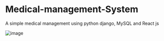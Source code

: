# Medical-management-System
A simple medical management using python django, MySQL and React js

![image](https://user-images.githubusercontent.com/50957556/142573266-060b9512-c6d3-40f1-ba7f-177fa6088dcf.png)
